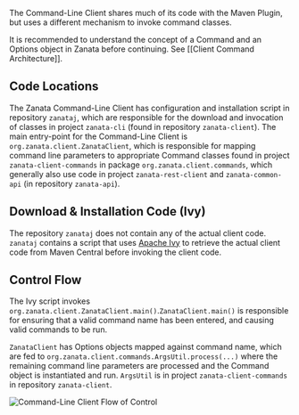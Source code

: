 The Command-Line Client shares much of its code with the Maven Plugin, but uses a different mechanism to invoke command classes.

It is recommended to understand the concept of a Command and an Options object in Zanata before continuing. See [[Client Command Architecture]].

## Code Locations
The Zanata Command-Line Client has configuration and installation script in repository `zanataj`, which are responsible for the download and invocation of classes in project `zanata-cli` (found in repository `zanata-client`). The main entry-point for the Command-Line Client is `org.zanata.client.ZanataClient`, which is responsible for mapping command line parameters to appropriate Command classes found in project `zanata-client-commands` in package `org.zanata.client.commands`, which generally also use code in project `zanata-rest-client` and `zanata-common-api` (in repository `zanata-api`).

## Download & Installation Code (Ivy)
The repository `zanataj` does not contain any of the actual client code. `zanataj` contains a script that uses [Apache Ivy](http://ant.apache.org/ivy/) to retrieve the actual client code from Maven Central before invoking the client code.

## Control Flow
The Ivy script invokes `org.zanata.client.ZanataClient.main()`.`ZanataClient.main()` is responsible for ensuring that a valid command name has been entered, and causing valid commands to be run.

`ZanataClient` has Options objects mapped against command name, which are fed to `org.zanata.client.commands.ArgsUtil.process(...)` where the remaining command line parameters are processed and the Command object is instantiated and run. `ArgsUtil` is in project `zanata-client-commands` in repository `zanata-client`.

![Command-Line Client Flow of Control](http://zanata.org/images/diagrams/zanata-2.0-architecture-client-zanataj.svg)